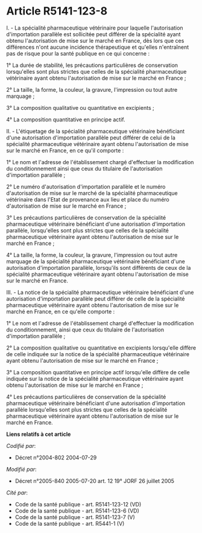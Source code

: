 # Article R5141-123-8

I. - La spécialité pharmaceutique vétérinaire pour laquelle l'autorisation d'importation parallèle est sollicitée peut
différer de la spécialité ayant obtenu l'autorisation de mise sur le marché en France, dès lors que ces différences n'ont
aucune incidence thérapeutique et qu'elles n'entraînent pas de risque pour la santé publique en ce qui concerne :

1° La durée de stabilité, les précautions particulières de conservation lorsqu'elles sont plus strictes que celles de la
spécialité pharmaceutique vétérinaire ayant obtenu l'autorisation de mise sur le marché en France ;

2° La taille, la forme, la couleur, la gravure, l'impression ou tout autre marquage ;

3° La composition qualitative ou quantitative en excipients ;

4° La composition quantitative en principe actif.

II. - L'étiquetage de la spécialité pharmaceutique vétérinaire bénéficiant d'une autorisation d'importation parallèle peut
différer de celui de la spécialité pharmaceutique vétérinaire ayant obtenu l'autorisation de mise sur le marché en France, en
ce qu'il comporte :

1° Le nom et l'adresse de l'établissement chargé d'effectuer la modification du conditionnement ainsi que ceux du titulaire
de l'autorisation d'importation parallèle ;

2° Le numéro d'autorisation d'importation parallèle et le numéro d'autorisation de mise sur le marché de la spécialité
pharmaceutique vétérinaire dans l'Etat de provenance aux lieu et place du numéro d'autorisation de mise sur le marché en
France ;

3° Les précautions particulières de conservation de la spécialité pharmaceutique vétérinaire bénéficiant d'une autorisation
d'importation parallèle, lorsqu'elles sont plus strictes que celles de la spécialité pharmaceutique vétérinaire ayant obtenu
l'autorisation de mise sur le marché en France ;

4° La taille, la forme, la couleur, la gravure, l'impression ou tout autre marquage de la spécialité pharmaceutique
vétérinaire bénéficiant d'une autorisation d'importation parallèle, lorsqu'ils sont différents de ceux de la spécialité
pharmaceutique vétérinaire ayant obtenu l'autorisation de mise sur le marché en France.

III. - La notice de la spécialité pharmaceutique vétérinaire bénéficiant d'une autorisation d'importation parallèle peut
différer de celle de la spécialité pharmaceutique vétérinaire ayant obtenu l'autorisation de mise sur le marché en France, en
ce qu'elle comporte :

1° Le nom et l'adresse de l'établissement chargé d'effectuer la modification du conditionnement, ainsi que ceux du titulaire
de l'autorisation d'importation parallèle ;

2° La composition qualitative ou quantitative en excipients lorsqu'elle diffère de celle indiquée sur la notice de la
spécialité pharmaceutique vétérinaire ayant obtenu l'autorisation de mise sur le marché en France ;

3° La composition quantitative en principe actif lorsqu'elle diffère de celle indiquée sur la notice de la spécialité
pharmaceutique vétérinaire ayant obtenu l'autorisation de mise sur le marché en France ;

4° Les précautions particulières de conservation de la spécialité pharmaceutique vétérinaire bénéficiant d'une autorisation
d'importation parallèle lorsqu'elles sont plus strictes que celles de la spécialité pharmaceutique vétérinaire ayant obtenu
l'autorisation de mise sur le marché en France.

**Liens relatifs à cet article**

_Codifié par_:

  - Décret n°2004-802 2004-07-29

_Modifié par_:

  - Décret n°2005-840 2005-07-20 art. 12 19° JORF 26 juillet 2005

_Cité par_:

  - Code de la santé publique - art. R5141-123-12 (VD)
  - Code de la santé publique - art. R5141-123-6 (VD)
  - Code de la santé publique - art. R5141-123-7 (V)
  - Code de la santé publique - art. R5441-1 (V)

